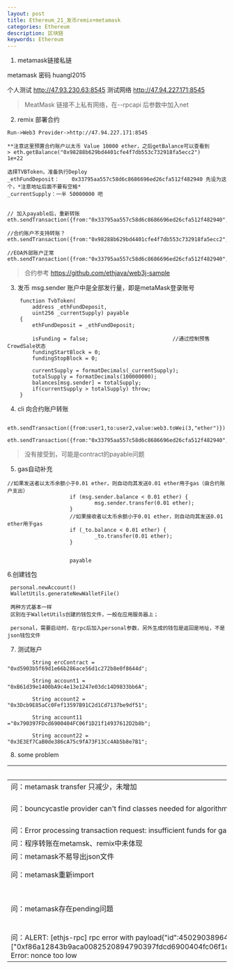 ```yaml
---
layout: post
title: Ethereum_21_发币remix+metamask
categories: Ethereum
description: 区块链
keywords: Ethereum
---
```


1. metamask链接私链

metamask 密码 huangl2015

个人测试 http://47.93.230.63:8545
测试网络 http://47.94.227.171:8545
	
>MeatMask 链接不上私有网络，在--rpcapi 后参数中加入net



2. remix 部署合约
```
Run->Web3 Provider->http://47.94.227.171:8545

**注意这里预置合约账户以太币 Value 10000 ether，之后getBalance可以查看到
> eth.getBalance("0x98288b629bd4401cfe4f7db553c732918fa5ecc2")
1e+22

选择TVBToken，准备执行Deploy
_ethFundDeposit：	0x33795aa557c58d6c8686696ed26cfa512f482940 先设为这个，*注意地址后面不要有空格*
_currentSupply：一半 50000000 吧


// 加入payable后，重新转账
eth.sendTransaction({from:"0x33795aa557c58d6c8686696ed26cfa512f482940",to:"0x98288b629bd4401cfe4f7db553c732918fa5ecc2",value:web3.toWei(1,"ether")})

//合约账户不支持转账？
eth.sendTransaction({from:"0x98288b629bd4401cfe4f7db553c732918fa5ecc2",to:"0x60686232651CB5178059EdbC6dF7bbF1042eBA49",value:web3.toWei(1,"ether")})

//EOA外部账户正常
eth.sendTransaction({from:"0x33795aa557c58d6c8686696ed26cfa512f482940",to:"0x60686232651CB5178059EdbC6dF7bbF1042eBA49",value:web3.toWei(1,"ether")})

```
>合约参考 https://github.com/ethjava/web3j-sample

3. 发币
msg.sender 账户中是全部发行量，即是metaMask登录账号
```
    function TvbToken(
        address _ethFundDeposit,
        uint256 _currentSupply) payable
    {
        ethFundDeposit = _ethFundDeposit;

        isFunding = false;                           //通过控制预售CrowdSale状态
        fundingStartBlock = 0;
        fundingStopBlock = 0;

        currentSupply = formatDecimals(_currentSupply);
        totalSupply = formatDecimals(100000000);
        balances[msg.sender] = totalSupply;
        if(currentSupply > totalSupply) throw;
    }
```

4. cli 向合约账户转账
```

eth.sendTransaction({from:user1,to:user2,value:web3.toWei(3,"ether")})

eth.sendTransaction({from:"0x33795aa557c58d6c8686696ed26cfa512f482940",to:"0xcb0b79aad59f00d250a5fbf99397519ebc3df56b",value:web3.toWei(1000000,"ether")})
```
>没有接受到，可能是contract的payable问题


5. gas自动补充
```
//如果发送者以太币余额小于0.01 ether，则自动向其发送0.01 ether用于gas（由合约账户支出）
                    if (msg.sender.balance < 0.01 ether) {
                            msg.sender.transfer(0.01 ether);
                    }
                    //如果接收者以太币余额小于0.01 ether，则自动向其发送0.01 ether用于gas
                    if (_to.balance < 0.01 ether) {
                            _to.transfer(0.01 ether);
                    }


                    payable
```
6.创建钱包
```
 personal.newAccount() 
 WalletUtils.generateNewWalletFile()
 
 两种方式基本一样
 区别在于WalletUtils创建的钱包文件，一般在应用服务器上；
 
 personal，需要启动时，在rpc后加入personal参数，另外生成的钱包是返回是地址，不是json钱包文件

```

7. 测试账户

```
        String ercContract = "0xd5903b5f69d1e66b286ace56d1c272b8e0f8644d";

        String account1 = "0xB61d39e1400bA9c4e13e1247e03dc14D9833bb6A";
        
		String account2 = "0x3Dcb9E85aCc0Fef13597B91C2d1Cd7137be9df51";
		
        String account11 ="0x790397FDcd6900404FC06f1D21f14937612D2b8b";

        String account22 = "0x3E3Ef7CaB0de386cA75c9fA73F13Cc4Ab5b8e7B1";
```

8. some problem

问 | 答
---|---
问：metamask transfer 只减少，未增加 | 答：可能account不是一个合约
问：bouncycastle provider can't find classes needed for algorithm | 答：https://stackoverflow.com/questions/6908696/bouncycastle-provider-cant-find-classes-needed-for-algorithm
问：Error processing transaction request: insufficient funds for gas * price + value | 答： Const.BLOCK_GAS_PRICE, Const.BLOCK_GAS_LIMIT
问：程序转账在metamsk、remix中未体现|答：在remix执行一次transfer，程序已经产生影响
问：metamask不易导出json文件|答: 目前就是这样
问：metamask重新import|答：重新import后一下账户消失，创建同名Account2，原账户出现，重新import账户，原来的eth和token也还在
问：metamask存在pending问题|答：存在，重新import。eth余额0.011，metamask pending，但remix提交transfer后，两个交易一块被confirm。。eth余额0.011，metamask pending，但remix提交transfer后，两个交易一块被confirm。metamask应该有pending的问题。
问：ALERT: [ethjs-rpc] rpc error with payload{"id":4502903896455,"jsonrpc":"2.0","params":["0xf86a12843b9aca0082520894790397fdcd6900404fc06f1d21f14937612d2b8b87071afd498d00008038a07cb9b1fe4f2a65b5b0011115459ee8b4f89523a6a7cab25d1e0e4a68ab45d484a06ab9abf6eceeb6ffbec38ef3c7737f2f44ec376c614e27ac3aff27616ba99d35"],"method":"eth_sendRawTransaction"} Error: nonce too low |答：不确定
